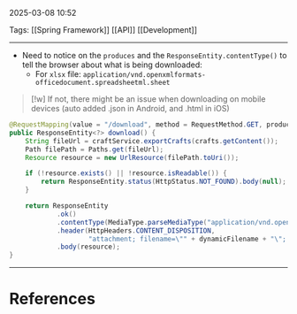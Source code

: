 2025-03-08 10:52

Tags: [[Spring Framework]] [[API]] [[Development]]

---

- Need to notice on the `produces` and the `ResponseEntity.contentType()` to tell the browser about what is being downloaded:
  - For `xlsx` file: `application/vnd.openxmlformats-officedocument.spreadsheetml.sheet`

> [!w] If not, there might be an issue when downloading on mobile devices (auto added .json in Android, and .html in iOS)

```java
@RequestMapping(value = "/download", method = RequestMethod.GET, produces = "application/vnd.openxmlformats-officedocument.spreadsheetml.sheet")
public ResponseEntity<?> download() {
	String fileUrl = craftService.exportCrafts(crafts.getContent());
	Path filePath = Paths.get(fileUrl);
	Resource resource = new UrlResource(filePath.toUri());

	if (!resource.exists() || !resource.isReadable()) {
		return ResponseEntity.status(HttpStatus.NOT_FOUND).body(null);
	}

	return ResponseEntity
			.ok()
			.contentType(MediaType.parseMediaType("application/vnd.openxmlformats-officedocument.spreadsheetml.sheet"))
			.header(HttpHeaders.CONTENT_DISPOSITION,
					"attachment; filename=\"" + dynamicFilename + "\"; filename*=UTF-8''" + dynamicFilename)
			.body(resource);
}
```

---

# References
